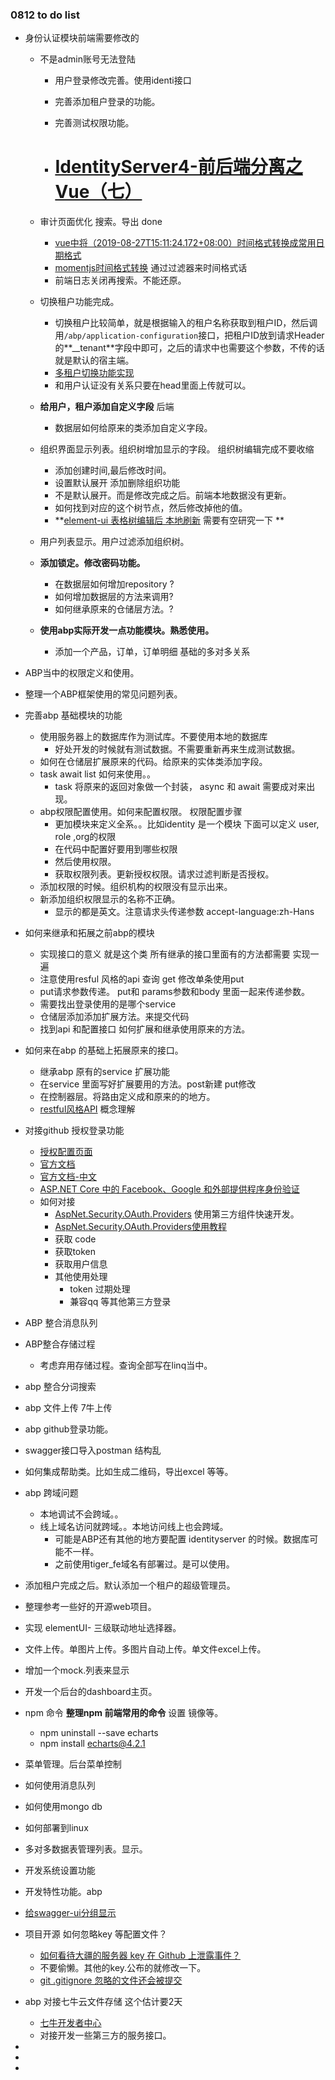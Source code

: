 ###

### 0812 to do list

- 身份认证模块前端需要修改的

  - 不是admin账号无法登陆

    - 用户登录修改完善。使用identi接口

    - 完善添加租户登录的功能。

    - 完善测试权限功能。

    - # [IdentityServer4-前后端分离之Vue（七）](https://www.cnblogs.com/FireworksEasyCool/p/10576911.html)

  - 审计页面优化 搜索。导出  done

    - [vue中将（2019-08-27T15:11:24.172+08:00）时间格式转换成常用日期格式](https://blog.csdn.net/weixin_43931617/article/details/100115899)
    - [momentjs时间格式转换](http://momentjs.cn/) 通过过滤器来时间格式话
    - 前端日志关闭再搜索。不能还原。

  - 切换租户功能完成。

    - 切换租户比较简单，就是根据输入的租户名称获取到租户ID，然后调用`/abp/application-configuration`接口，把租户ID放到请求Header的**__tenant**字段中即可，之后的请求中也需要这个参数，不传的话就是默认的宿主端。
    - [多租户切换功能实现](https://www.cnblogs.com/xhznl/p/13566246.html#%E7%A7%9F%E6%88%B7%E5%88%87%E6%8D%A2)
    - 和用户认证没有关系只要在head里面上传就可以。

  - **给用户，租户添加自定义字段** 后端

    - 数据层如何给原来的类添加自定义字段。

  - 组织界面显示列表。组织树增加显示的字段。 组织树编辑完成不要收缩

    - 添加创建时间,最后修改时间。
    - 设置默认展开 添加删除组织功能
    - 不是默认展开。而是修改完成之后。前端本地数据没有更新。
    - 如何找到对应的这个树节点，然后修改掉他的值。
    - **[element-ui 表格树编辑后 本地刷新](https://www.google.com.hk/search?q=element-ui+%E8%A1%A8%E6%A0%BC%E6%A0%91%E7%BC%96%E8%BE%91%E5%90%8E+%E6%9C%AC%E5%9C%B0%E5%88%B7%E6%96%B0&newwindow=1&biw=1827&bih=921&sxsrf=ALeKk02YmUKZCrKBWmgUSqJ3LNrw_So1cA%3A1628853971906&ei=01YWYd_kNpjO-QaLx47wBQ&oq=element-ui+%E8%A1%A8%E6%A0%BC%E6%A0%91%E7%BC%96%E8%BE%91%E5%90%8E+%E6%9C%AC%E5%9C%B0%E5%88%B7%E6%96%B0&gs_lcp=Cgdnd3Mtd2l6EAM6BQgAEM0CSgUIOhIBMUoECEEYAVC-tANY79IDYMvVA2gBcAB4AIABsAGIAYcPkgEEMC4xNZgBAKABAqABAcABAQ&sclient=gws-wiz&ved=0ahUKEwifmovz8a3yAhUYZ94KHYujA14Q4dUDCA4&uact=5)  需要有空研究一下 **

  - 用户列表显示。用户过滤添加组织树。

  - **添加锁定。修改密码功能。**

    - 在数据层如何增加repository ?
    - 如何增加数据层的方法来调用?
    - 如何继承原来的仓储层方法。?

  - **使用abp实际开发一点功能模块。熟悉使用。**

    - 添加一个产品，订单，订单明细 基础的多对多关系

- ABP当中的权限定义和使用。

- 整理一个ABP框架使用的常见问题列表。

- 完善abp 基础模块的功能

  - 使用服务器上的数据库作为测试库。不要使用本地的数据库
    - 好处开发的时候就有测试数据。不需要重新再来生成测试数据。
  - 如何在仓储层扩展原来的代码。给原来的实体类添加字段。
  - task await list  如何来使用。。
    - task  将原来的返回对象做一个封装， async 和 await 需要成对来出现。
  - abp权限配置使用。如何来配置权限。 权限配置步骤
    - 更加模块来定义全系。。比如identity  是一个模块 下面可以定义 user, role ,org的权限
    - 在代码中配置好要用到哪些权限
    - 然后使用权限。
    - 获取权限列表。更新授权权限。请求过滤判断是否授权。
  - 添加权限的时候。组织机构的权限没有显示出来。
  - 新添加组织权限显示的名称不正确。
    - 显示的都是英文。注意请求头传递参数 accept-language:zh-Hans

- 如何来继承和拓展之前abp的模块

  - 实现接口的意义  就是这个类 所有继承的接口里面有的方法都需要 实现一遍
  - 注意使用resful 风格的api 查询 get 修改单条使用put
  - put请求参数传递。 put和 params参数和body 里面一起来传递参数。
  - 需要找出登录使用的是哪个service
  - 仓储层添加添加扩展方法。来提交代码
  - 找到api 和配置接口 如何扩展和继承使用原来的方法。

- 如何来在abp 的基础上拓展原来的接口。

  - 继承abp 原有的service 扩展功能
  - 在service 里面写好扩展要用的方法。post新建 put修改
  - 在控制器层。将路由定义成和原来的的地方。
  - [restful风格API](https://www.jianshu.com/p/73d2415956bd)  概念理解

- 对接github 授权登录功能

  - [授权配置页面](https://github.com/settings/developers)
  - [官方文档](https://docs.github.com/en/developers/apps/building-oauth-apps/authorizing-oauth-apps)
  - [官方文档-中文](https://docs.github.com/cn/developers/apps/building-oauth-apps/authorizing-oauth-apps)
  - [ASP.NET Core 中的 Facebook、Google 和外部提供程序身份验证](https://docs.microsoft.com/zh-cn/aspnet/core/security/authentication/social/?view=aspnetcore-5.0&tabs=visual-studio)
  - 如何对接
    - [AspNet.Security.OAuth.Providers](https://github.com/aspnet-contrib/AspNet.Security.OAuth.Providers)  使用第三方组件快速开发。
    - [AspNet.Security.OAuth.Providers使用教程](https://www.cnblogs.com/igeekfan/p/12110012.html)
    - 获取 code 
    - 获取token 
    - 获取用户信息
    - 其他使用处理
      - token 过期处理
      - 兼容qq 等其他第三方登录

- ABP 整合消息队列

- ABP整合存储过程

  - 考虑弃用存储过程。查询全部写在linq当中。

- abp 整合分词搜索

- abp 文件上传 7牛上传

- abp github登录功能。

- swagger接口导入postman 结构乱

- 如何集成帮助类。比如生成二维码，导出excel 等等。

- abp 跨域问题

  - 本地调试不会跨域。。
  - 线上域名访问就跨域。。本地访问线上也会跨域。
    - 可能是ABP还有其他的地方要配置 identityserver 的时候。数据库可能不一样。
    - 之前使用tiger_fe域名有部署过。是可以使用。

- 添加租户完成之后。默认添加一个租户的超级管理员。

- 整理参考一些好的开源web项目。

- 实现 elementUI- 三级联动地址选择器。

- 文件上传。单图片上传。多图片自动上传。单文件excel上传。

- 增加一个mock.列表来显示

- 开发一个后台的dashboard主页。

- npm 命令  **整理npm 前端常用的命令** 设置 镜像等。
  - npm uninstall --save echarts
  - npm install echarts@4.2.1
  
- 菜单管理。后台菜单控制

- 如何使用消息队列 

- 如何使用mongo db 

- 如何部署到linux 

- 多对多数据表管理列表。显示。

- 开发系统设置功能

- 开发特性功能。abp

- [给swagger-ui分组显示](https://mp.weixin.qq.com/s/cNB469s18plbCLbHxL1QUA)

- 项目开源 如何忽略key 等配置文件？

  - [如何看待大疆的服务器 key 在 Github 上泄露事件？](https://www.zhihu.com/question/68495272)
  - 不要偷懒。其他的key.公布的就修改一下。
  - [git .gitignore 忽略的文件还会被提交](https://blog.csdn.net/zzk220106/article/details/108639115)

- abp 对接七牛云文件存储 这个估计要2天

  - [七牛开发者中心](https://developer.qiniu.com/kodo)
  - 对接开发一些第三方的服务接口。

  





- 

  - 





- 


